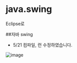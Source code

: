 # java.swing
Eclipse로 

##자바 swing

* 5/21 컴파일, 런 수정하였습니다.

![image](https://user-images.githubusercontent.com/78298771/119079378-f535b180-ba32-11eb-87f2-2b6e2de25b56.png)

